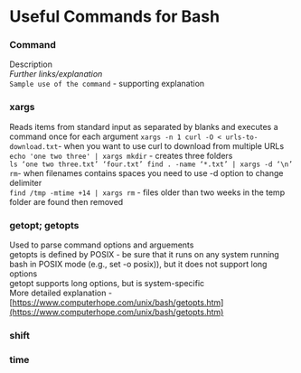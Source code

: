 # Useful Commands for Bash

### Command
Description\
*Further links/explanation*\
`Sample use of the command` - supporting explanation

### xargs
Reads items from standard input as separated by blanks and executes a command once for each argument
`xargs -n 1 curl -O < urls-to-download.txt`- when you want to use curl to download from multiple URLs\
`echo 'one two three' | xargs mkdir` - creates three folders\
`ls ‘one two three.txt’ ‘four.txt’ find . -name ‘*.txt’ | xargs -d ‘\n’ rm`- when filenames contains spaces you need to use -d option to change delimiter\
`find /tmp -mtime +14 | xargs rm` - files older than two weeks in the temp folder are found then removed

### getopt; getopts
Used to parse command options and arguements\
getopts is defined by POSIX - be sure that it runs on any system running bash in POSIX mode (e.g., set -o posix)), but it does not support long options\
getopt supports long options, but is system-specific\
More detailed explanation - [https://www.computerhope.com/unix/bash/getopts.htm](https://www.computerhope.com/unix/bash/getopts.htm)

### shift

### time
